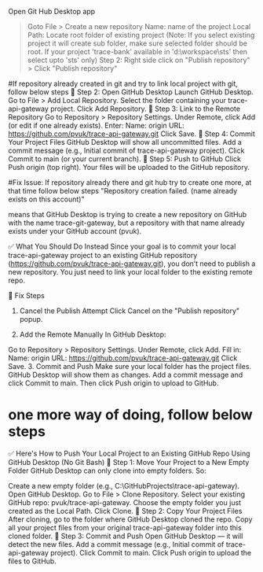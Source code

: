 Open Git Hub Desktop app
> Goto File > Create a new repository 
> Name: name of the project
> Local Path: Locate root folder of existing project (Note: If you select existing project it will create sub folder, make sure selected folder should be root. If your project 'trace-bank' available in 'd:\workspace\sts\' then select upto 'sts' only)
> Step 2: Right side click on "Publish repository" > Click "Publish repository"

#If repository already created in git and try to link local project with git, follow below steps
🔹 Step 2: Open GitHub Desktop
Launch GitHub Desktop.
Go to File > Add Local Repository.
Select the folder containing your trace-api-gateway project.
Click Add Repository.
🔹 Step 3: Link to the Remote Repository
Go to Repository > Repository Settings.
Under Remote, click Add (or edit if one already exists).
Enter:
Name: origin
URL: https://github.com/pvuk/trace-api-gateway.git
Click Save.
🔹 Step 4: Commit Your Project Files
GitHub Desktop will show all uncommitted files.
Add a commit message (e.g., Initial commit of trace-api-gateway project).
Click Commit to main (or your current branch).
🔹 Step 5: Push to GitHub
Click Push origin (top right).
Your files will be uploaded to the GitHub repository.

#Fix Issue: If repository already there and git hub try to create one more, at that time follow below steps
"Repository creation failed. (name already exists on this account)"

means that GitHub Desktop is trying to create a new repository on GitHub with the name trace-git-gateway, but a repository with that name already exists under your GitHub account (pvuk).

✅ What You Should Do Instead
Since your goal is to commit your local trace-api-gateway project to an existing GitHub repository (https://github.com/pvuk/trace-api-gateway.git), you don’t need to publish a new repository. You just need to link your local folder to the existing remote repo.

🔧 Fix Steps
1. Cancel the Publish Attempt
Click Cancel on the "Publish repository" popup.

2. Add the Remote Manually
In GitHub Desktop:

Go to Repository > Repository Settings.
Under Remote, click Add.
Fill in:
Name: origin
URL: https://github.com/pvuk/trace-api-gateway.git
Click Save.
3. Commit and Push
Make sure your local folder has the project files.
GitHub Desktop will show them as changes.
Add a commit message and click Commit to main.
Then click Push origin to upload to GitHub.

# one more way of doing, follow below steps
✅ Here's How to Push Your Local Project to an Existing GitHub Repo Using GitHub Desktop (No Git Bash)
🔹 Step 1: Move Your Project to a New Empty Folder
GitHub Desktop can only clone into empty folders. So:

Create a new empty folder (e.g., C:\GitHubProjects\trace-api-gateway).
Open GitHub Desktop.
Go to File > Clone Repository.
Select your existing GitHub repo: pvuk/trace-api-gateway.
Choose the empty folder you just created as the Local Path.
Click Clone.
🔹 Step 2: Copy Your Project Files
After cloning, go to the folder where GitHub Desktop cloned the repo.
Copy all your project files from your original trace-api-gateway folder into this cloned folder.
🔹 Step 3: Commit and Push
Open GitHub Desktop — it will detect the new files.
Add a commit message (e.g., Initial commit of trace-api-gateway project).
Click Commit to main.
Click Push origin to upload the files to GitHub.